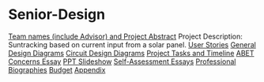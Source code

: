 # Senior-Design
[Team names (include Advisor) and Project Abstract](https://github.com/cabledc/Senior-Design/blob/main/Biographies/Professional%20Biography%20Destry%20Cable.txt) 
Project Description: Suntracking based on current input from a solar panel.
[User Stories](https://github.com/cabledc/Senior-Design/blob/main/Design/User_Stories.md)
[General Design Diagrams](https://github.com/cabledc/Senior-Design/tree/main/Design)
[Circuit Design Diagrams](https://github.com/cabledc/Senior-Design/tree/main/Design/Circuits)
[Project Tasks and Timeline](https://github.com/cabledc/Senior-Design/blob/main/Planning/Tasklist.md)
[ABET Concerns Essay](https://github.com/cabledc/Senior-Design/blob/main/Planning/Constraints%20(Assignment%207))
[PPT Slideshow](https://docs.google.com/presentation/d/1Uh3yntjkCbQ4Bp179t2qDCXj0XJqy0VUoiHPsw-8cGM/edit#slide=id.p)
[Self-Assessment Essays](https://github.com/cabledc/Senior-Design/tree/main/Team%20Info/Individual%20Capstone%20Assessments)
[Professional Biographies](https://github.com/cabledc/Senior-Design/tree/main/Biographies)
[Budget](https://github.com/cabledc/Senior-Design/blob/main/Planning/Budget)
[Appendix](https://github.com/cabledc/Senior-Design/blob/main/Planning/Appendix)
